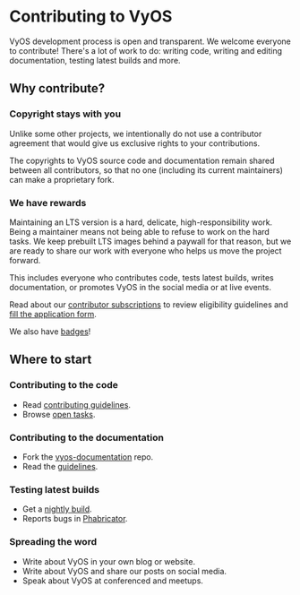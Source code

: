 # Contributing to VyOS

VyOS development process is open and transparent. We welcome everyone to contribute!
There's a lot of work to do: writing code, writing and editing documentation,
testing latest builds and more.

## Why contribute?

### Copyright stays with you

Unlike some other projects, we intentionally do not use a contributor agreement
that would give us exclusive rights to your contributions.

The copyrights to VyOS source code and documentation remain shared between all
contributors, so that no one (including its current maintainers) can make a
proprietary fork.

### We have rewards

Maintaining an LTS version is a hard, delicate, high-responsibility work. Being
a maintainer means not being able to refuse to work on the hard tasks. We keep
prebuilt LTS images behind a paywall for that reason, but we are ready to share
our work with everyone who helps us move the project forward.

This includes everyone who contributes code, tests latest builds, writes
documentation, or promotes VyOS in the social media or at live events.

Read about our [contributor subscriptions](/get/contributor-subscriptions) to
review eligibility guidelines and
[fill the application form](/get/contributor-subscriptions#application-form).

We also have [badges](https://www.youracclaim.com/organizations/vyos/badges)!

## Where to start

### Contributing to the code

* Read [contributing guidelines](https://docs.vyos.io/en/latest/contributing/index.html).
* Browse [open tasks](https://vyos.dev/maniphest/query/YqwCUwoj7wWx/#R).

### Contributing to the documentation

* Fork the [vyos-documentation](https://github.com/vyos/vyos-documentation/) repo.
* Read the [guidelines](https://docs.vyos.io/en/latest/documentation.html).

### Testing latest builds

* Get a [nightly build](/get/nightly-builds).
* Reports bugs in [Phabricator](https://vyos.dev/maniphest).

### Spreading the word

* Write about VyOS in your own blog or website.
* Write about VyOS and share our posts on social media.
* Speak about VyOS at conferenced and meetups.
